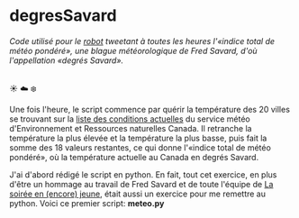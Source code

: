 # degresSavard

###### _Code utilisé pour le [robot](https://twitter.com/degressavard) tweetant à toutes les heures l'«indice total de météo pondéré», une blague météorologique de Fred Savard, d'où l'appellation «degrés Savard»_.

:sunny: :cloud: :snowflake:

Une fois l'heure, le script commence par quérir la température des 20 villes se trouvant sur la [liste des conditions actuelles](https://meteo.gc.ca/canada_f.html) du service météo d'Environnement et Ressources naturelles Canada.
Il retranche la température la plus élevée et la température la plus basse, puis fait la somme des 18 valeurs restantes, ce qui donne l'«indice total de météo pondéré», où la température actuelle au Canada en degrés Savard.

J'ai d'abord rédigé le script en python. En fait, tout cet exercice, en plus d'être un hommage au travail de Fred Savard et de toute l'équipe de [La soirée en (encore) jeune](http://ici.radio-canada.ca/emissions/La_soiree_est_encore_jeune/2015-2016/emissions.asp), était aussi un exercice pour me remettre au python. Voici ce premier script: **meteo.py**

